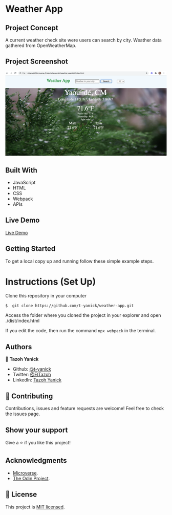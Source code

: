 # Weather App

## Project Concept
A current weather check site were users can search by city. Weather data gathered from OpenWeatherMap.

## Project Screenshot
![screenshot](dist/img/screenshot.png)

## Built With

- JavaScript
- HTML
- CSS
- Webpack
- APIs

## Live Demo
[Live Demo](https://t-yanick.github.io/weather-app/)

## Getting Started

To get a local copy up and running follow these simple example steps.

# Instructions (Set Up)

Clone this repository in your computer
```
$  git clone https://github.com/t-yanick/weather-app.git
```
Access the folder where you cloned the project in your explorer and open ./dist/index.html

If you edit the code, then run the command ```npx webpack``` in the terminal.

## Authors

👤 **Tazoh Yanick**

- Github: [@t-yanick](https://github.com/t-yanick)
- Twitter: [@ElTazoh](https://twitter.com/ElTazoh)
- LinkedIn: [Tazoh Yanick](https://linkedin.com/in/tazoh-yanick)

## 🤝 Contributing

Contributions, issues and feature requests are welcome!
Feel free to check the issues page.

## Show your support

Give a ⭐️ if you like this project!

## Acknowledgments

- [Microverse](https://www.microverse.org/).
- [The Odin Project](https://www.theodinproject.com/courses/javascript/lessons/weather-app).

## 📝 License

This project is [MIT licensed](https://mit.org).

